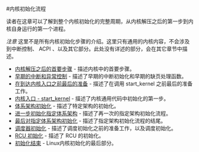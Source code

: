 #内核初始化流程

读者在这章可以了解到整个内核初始化的完整周期，从内核解压之后的第一步到内核自身运行的第一个进程。

*注意* 这里不是所有内核初始化步骤的介绍。这里只有通用的内核内容，不会涉及到中断控制、 ACPI 、以及其它部分。此处没有详述的部分，会在其它章节中描述。

* [内核解压之后的首要步骤](linux-initialization-1.md) - 描述内核中的首要步骤。
* [早期的中断和异常控制](linux-initialization-2.md) - 描述了早期的中断初始化和早期的缺页处理函数。
* [在到达内核入口之前最后的准备](linux-initialization-3.md) - 描述了在调用 start_kernel 之前最后的准备工作。
* [内核入口 - start_kernel](linux-initialization-4.md) - 描述了内核通用代码中初始化的第一步。
* [体系架构初始化](linux-initialization-5.md) - 描述了特定架构的初始化。
* [进一步初始化指定体系架构](linux-initialization-6.md) - 描述了再一次的指定架构初始化流程。
* [最后对指定体系架构初始化](linux-initialization-7.md) - 描述了指定架构初始化流程的结尾。
* [调度器初始化](linux-initialization-8.md) - 描述了调度初始化之前的准备工作，以及调度初始化。
* [RCU 初始化](linux-initialization-9.md) - 描述了 RCU 的初始化。
* [初始化结束](linux-initialization-10.md) - Linux内核初始化的最后部分。
